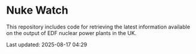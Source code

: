 # Nuke Watch

This repository includes code for retrieving the latest information available on the output of EDF nuclear power plants in the UK.

Last updated: 2025-08-17 04:29